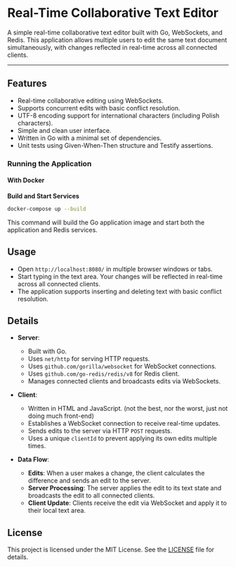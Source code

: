 # Real-Time Collaborative Text Editor

A simple real-time collaborative text editor built with Go, WebSockets, and Redis. This application allows multiple users to edit the same text document simultaneously, with changes reflected in real-time across all connected clients.


---

## Features

- Real-time collaborative editing using WebSockets.
- Supports concurrent edits with basic conflict resolution.
- UTF-8 encoding support for international characters (including Polish characters).
- Simple and clean user interface.
- Written in Go with a minimal set of dependencies.
- Unit tests using Given-When-Then structure and Testify assertions.


### Running the Application

#### With Docker

**Build and Start Services**

   ```bash
   docker-compose up --build
   ```

   This command will build the Go application image and start both the application and Redis services.


## Usage

- Open `http://localhost:8080/` in multiple browser windows or tabs.
- Start typing in the text area. Your changes will be reflected in real-time across all connected clients.
- The application supports inserting and deleting text with basic conflict resolution.

## Details

- **Server**:
    - Built with Go.
    - Uses `net/http` for serving HTTP requests.
    - Uses `github.com/gorilla/websocket` for WebSocket connections.
    - Uses `github.com/go-redis/redis/v8` for Redis client.
    - Manages connected clients and broadcasts edits via WebSockets.

- **Client**:
    - Written in HTML and JavaScript. (not the best, nor the worst, just not doing much front-end)
    - Establishes a WebSocket connection to receive real-time updates.
    - Sends edits to the server via HTTP `POST` requests.
    - Uses a unique `clientId` to prevent applying its own edits multiple times.

- **Data Flow**:
    - **Edits**: When a user makes a change, the client calculates the difference and sends an edit to the server.
    - **Server Processing**: The server applies the edit to its text state and broadcasts the edit to all connected clients.
    - **Client Update**: Clients receive the edit via WebSocket and apply it to their local text area.


## License

This project is licensed under the MIT License. See the [LICENSE](LICENSE) file for details.
